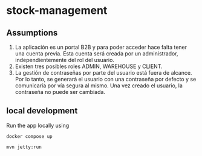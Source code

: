 # stock-management

## Assumptions

1. La aplicación es un portal B2B y para poder acceder hace falta tener una cuenta previa. Esta cuenta será creada por
   un administrador, independientemente del rol del usuario.
2. Existen tres posibles roles ADMIN, WAREHOUSE y CLIENT.
3. La gestión de contraseñas por parte del usuario está fuera de alcance. Por lo tanto, se generará el usuario con una
   contraseña por defecto y se comunicaría por vía segura al mismo. Una vez creado el usuario, la contraseña no puede
   ser cambiada.

## local development

Run the app locally using

```shell
docker compose up

mvn jetty:run
```